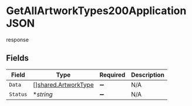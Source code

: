 # GetAllArtworkTypes200ApplicationJSON

response


## Fields

| Field                                                      | Type                                                       | Required                                                   | Description                                                |
| ---------------------------------------------------------- | ---------------------------------------------------------- | ---------------------------------------------------------- | ---------------------------------------------------------- |
| `Data`                                                     | [][shared.ArtworkType](../../models/shared/artworktype.md) | :heavy_minus_sign:                                         | N/A                                                        |
| `Status`                                                   | **string*                                                  | :heavy_minus_sign:                                         | N/A                                                        |